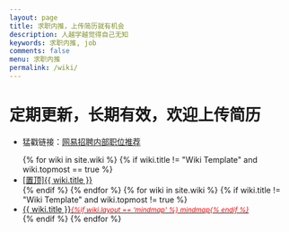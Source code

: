 ```yaml
---
layout: page
title: 求职内推，上传简历就有机会
description: 人越学越觉得自己无知
keywords: 求职内推, job
comments: false
menu: 求职内推
permalink: /wiki/
---
```


# 定期更新，长期有效，欢迎上传简历

- 猛戳链接：[网易招聘内部职位推荐](https://zhupite.com/categories/#job)



<ul class="listing">
{% for wiki in site.wiki %}
{% if wiki.title != "Wiki Template" and wiki.topmost == true %}
<li class="listing-item"><a href="{{ site.url }}{{ wiki.url }}"><span class="top-most-flag">[置顶]</span>{{ wiki.title }}</a></li>
{% endif %}
{% endfor %}
{% for wiki in site.wiki %}
{% if wiki.title != "Wiki Template" and wiki.topmost != true %}
<li class="listing-item"><a href="{{ site.url }}{{ wiki.url }}">{{ wiki.title }}<span style="font-size:12px;color:red;font-style:italic;">{%if wiki.layout == 'mindmap' %}  mindmap{% endif %}</span></a></li>
{% endif %}
{% endfor %}
</ul>
